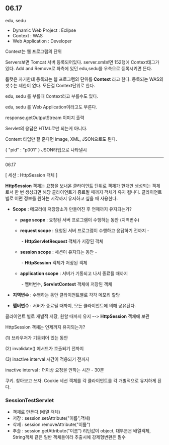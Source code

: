 ## 06.17

  edu, sedu

  - Dynamic Web Project : Eclipse  
  - Context : WAS 
  - Web Application : Developer

Context는 웹 프로그램의 단위 

Servers보면 Tomcat 서버 등록되어있다. server.xml보면 152행에 Context태그가 있다. Add and Remove로 좌측에 있던 edu,sedu를 우측으로 등록시키면 뜬다. 

톰캣은 자기한테 등록되는 웹 프로그램의 단위를 **Context** 라고 한다. 등록되는 WAS의 갯수는 제한이 없다. 모든걸 Context단위로 한다. 

edu, sedu 를 부를때 Context라고 부를수도 있다. 

edu, sedu 를 Web Application이라고도 부른다. 

response.getOutputStream 이미지 출력 

Servlet의 응답은 HTML로만 되는게 아니다. 

Content 타입만 잘 준다면 image, XML, JSON으로도 된다. 

{ "pid" : "p001" } JSON타입으로 나타낼시 

------------------------------

06.17 

[ 세션 : HttpSession 객체 ]

**HttpSession** 객체는 요청을 보내온 클라이언트 단위로 객체가 한개만 생성되는 객체로서 한 번 생성되면 해당 클라이언트가 종료될 때까지 객체가 유지 됩니다. 클라이언트 별로 어떤 정보를 원하는 시각까지 유지하고 싶을 때 사용한다. 

- **Scope** : 메모리에 저장장소가 만들어진 후 언제까지 유지되는가?

  - **page scope** : 요청된 서버 프로그램이 수행하는 동안 (지역변수)

  - **request scope** :  요청된 서버 프로그램이 수행하고 응답하기 전까지 -

    ​							 - **HttpServletRequest** 객체가 저장된 객체

  - **session scope** : 세션이 유지되는 동안 - 

    ​							 - **HttpSession** 객체가 저장된 객체

  - **application scope** : 서버가 기동되고 나서 종료될 때까지 

    ​								 - 멤버변수, **ServletContext** 객체에 저장된 객체

- **지역변수** : 수행하는 동안 클라이언트별로 각각 메모리 할당
- **멤버변수** : 서버가 종료될 때까지, 모든 클라이언트에 의해 공유된다. 

클라이언트 별로 개별적 저장, 원할 때까지 유지 --> **HttpSession** 객체에 보관

HttpSession 객체는 언제까지 유지되는가?

 (1) 브라우저가 기동되어 있는 동안

 (2) invalidate() 메서드가 호출되기 전까지

 (3) inactive interval 시간이 적용되기 전까지 

 inactive interval : 더이상 요청을 안하는 시간  - 30분

쿠키. 찾아보고 쓰자. Cookie 세션 객체를 각 클라이언트를 각 개별적으로 유지하게 된다. 

### SessionTestServlet

  - 객체로 만든다.(배열 객체) 
  - 저장 : session.setAttribute("이름",객체)
  - 삭제 : session.removeAttribute("이름")
  - 추출 : session.getAttribute("이름") 리턴값이 object, 대부분은 배열객체, String객체 같은 일반 객체들이라 추출시에 강제형변환은 필수



